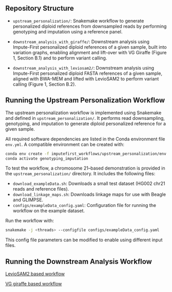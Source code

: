 ## Repository Structure

- `upstream_personalization/`: Snakemake workflow to generate personalized diploid references from downsampled reads by performing genotyping and imputation using a reference panel.


- `downstream_analysis_with_giraffe/`: Downstream analysis using Impute-First personalized diploid references of a given sample, built into variation graphs, enabling alignment and lift-over with VG Giraffe (Figure 1, Section B.1) and to perform variant calling.

- `downstream_analysis_with_leviosam2/`: Downstream analysis using Impute-First personalized diploid FASTA references of a given sample, aligned with BWA-MEM and lifted with LevioSAM2 to perform variant calling (Figure 1, Section B.2).

## Running the Upstream Personalization Workflow

The upstream personalization workflow is implemented using Snakemake and defined in `upstream_personalization/`. It performs read downsampling, genotyping, and imputation to generate diploid personalized reference for a given sample.

All required software dependencies are listed in the Conda environment file `env.yml`. A compatible environment can be created with:

```bash
conda env create -f imputefirst_workflows/upstream_personalization/env.yml
conda activate genotyping_imputation
```

To test the workflow, a chromosome 21–based demonstration is provided in the `upstream_personalization/` directory. It includes the following files:
- `download_exampleData.sh`: Downloads a small test dataset (HG002 chr21 reads and reference files).
- `download_linkage_maps.sh`: Downloads linkage maps for use with Beagle and GLIMPSE.
- `configs/exampleData_config.yaml`: Configuration file for running the workflow on the example dataset.

Run the workflow with:
```bash
snakemake -j <threads> --configfile configs/exampleData_config.yaml
```

This config file parameters can be modified to enable using different input files.  

## Running the Downstream Analysis Workflow
[LevioSAM2 based workflow](downstream_analysis_with_leviosam2/)

[VG giraffe based workflow](downstream_analysis_with_giraffe/)
